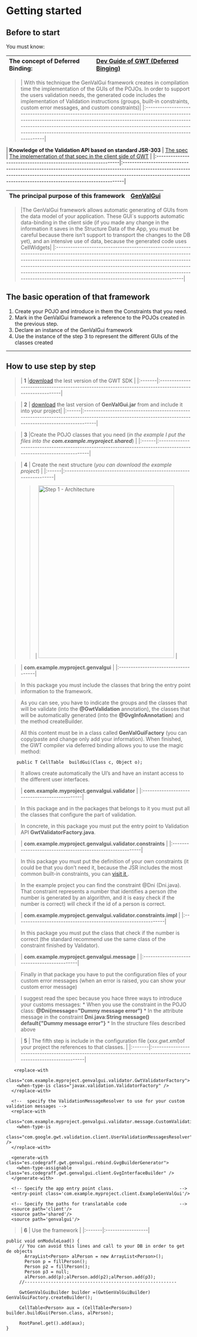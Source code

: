 # Getting started #
## Before to start ##
You must know:

| **The concept of Deferred Binding**: | <a href='http://code.google.com/webtoolkit/doc/latest/DevGuideCodingBasicsDeferred.html'>Dev Guide of GWT (<b>Deferred Binging</b>)</a>|
|:-------------------------------------|:---------------------------------------------------------------------------------------------------------------------------------------|

> | With this technique the GenValGui framework creates in compilation time the implementation of the GUIs of the POJOs. In order to support the users validation needs, the generated code includes the implementation of Validation instructions (groups, built-in constraints, custom error messages, and custom  constraints)|
|:-----------------------------------------------------------------------------------------------------------------------------------------------------------------------------------------------------------------------------------------------------------------------------------------------------------------------------|

| **Knowledge of the Validation API based on standard JSR-303** | <a href='http://download.oracle.com/otndocs/jcp/bean_validation-1.0-fr-oth-JSpec/'>The spec</a> | <a href='http://code.google.com/p/google-web-toolkit/wiki/BeanValidation'>The implementation of that spec in the client side of GWT</a> |
|:--------------------------------------------------------------|:------------------------------------------------------------------------------------------------------------------------------------------------------------------------------------------------------------------------------------------|

| **The principal purpose of this framework** | [GenValGui](GenValGui.md) |
|:--------------------------------------------|:--------------------------|

> |The GenValGui framework allows automatic generating of GUIs from the data model of your application. These GUI´s supports automatic data-binding in the client side (if you made any change in the information it saves in the Structure Data of the App, you must be careful because there isn’t support to transport the changes to the DB yet), and an intensive use of data, because the generated code uses CellWidgets|
|:------------------------------------------------------------------------------------------------------------------------------------------------------------------------------------------------------------------------------------------------------------------------------------------------------------------------------------------------------------------------------------------------------------------------------|

## The basic operation of that framework ##
  1. Create your POJO and introduce in them the Constraints that you need.
  1. Mark in the GenValGui framework a reference to the POJOs created in the previous step.
  1. Declare an instance of the GenValGui framework
  1. Use the instance of the step 3 to represent the different GUIs of the classes created



---


## How to use step by step ##

> |  **1** |<a href='http://code.google.com/webtoolkit/download.html'>download</a> the lest version of the GWT SDK |
|:-------|:------------------------------------------------------------------------------------------------------|

> | **2** | <a href='http://code.google.com/p/genvalgui/downloads/list'>download</a> the last version of **GenValGui.jar** from  and include it into your project|
|:------|:-----------------------------------------------------------------------------------------------------------------------------------------------------|

> | **3** |Create the POJO classes that you need (_in the example I put the files into the **com.example.myproject.shared**_) |
|:------|:------------------------------------------------------------------------------------------------------------------|

> | **4** | Create the next structure (_you can download the example project_) |
|:------|:-------------------------------------------------------------------|
> > | <img src='http://genvalgui.googlecode.com/svn/resources/imgs/estructura.png' alt='Step 1 - Architecture' height='470' width='370' />  |


> | **com.example.myproject.genvalgui** |
|:------------------------------------|

> In this package you must include the classes that bring the entry point information to the framework.

> As you can see, you have to indicate the groups and the classes that will be validate (into the **@GwtValidation** annotation), the classes that will be automatically generated (into the  **@GvgInfoAnnotation**) and the method createBuilder.

> All this content must be in a class called **GenValGuiFactory** (you can copy/paste and change only add your information). When finished, the GWT compiler via deferred binding allows you to use the magic method:

```
    public T CellTable  buildGui(Class c, Object o);
```
> It allows create automatically the UI’s and have an instant access to the different user interfaces.

> | **com.example.myproject.genvalgui.validator** |
|:----------------------------------------------|

> In this package and in the packages that belongs to it you must put all the classes that configure the part of validation.

> In concrete, in this package you must put the entry point to Validation API **GwtValidatorFactory.java**.

> | **com.example.myproject.genvalgui.validator.constraints** |
|:----------------------------------------------------------|

> In this package you must put the definition of your own constraints (it could be that you don’t need it, because the JSR includes the most common built-in constraints, you can <a href='http://docs.jboss.org/hibernate/validator/4.1/reference/en-US/html/validator-usingvalidator.html#validator-defineconstraints-builtin'>visit it </a>.


> In the example project you can find the constraint @Dni (Dni.java). That constraint represents a number that identifies a person (the number is generated by an algorithm, and it is easy check if the number is correct) will check if the id of a person is correct.

> | **com.example.myproject.genvalgui.validator.constraints.impl** |
|:---------------------------------------------------------------|

> In this package you must put the class that check if the number is correct (the standard recommend use the same class of the constraint finished by Validator).

> | **com.example.myproject.genvalgui.message** |
|:--------------------------------------------|

> Finally in that package you have to put the configuration files of your custom error messages  (when an error is raised, you can show your custom error message)

> I suggest read the spec because you hace three ways to introduce your customs messages:
    * When you use the constraint in the POJO class: **@Dni(message="Dummy message error")**
    * In the attribute message in the constraint **Dni.java**:**String message() default{"Dummy message error"}**
    * In the structure files described above

> |  **5** | The fifth step is include in the configuration file (_xxx.gwt.xml_)of your project the references to that classes. |
|:-------|:-------------------------------------------------------------------------------------------------------------------|
```
   <replace-with
    class="com.example.myproject.genvalgui.validator.GwtValidatorFactory">
    <when-type-is class="javax.validation.ValidatorFactory" />
  </replace-with>
 
  <!--  specify the ValidationMessageResolver to use for your custom validation messages -->
  <replace-with
    class="com.example.myproject.genvalgui.validator.message.CustomValidationMessagesResolver">
    <when-type-is
      class="com.google.gwt.validation.client.UserValidationMessagesResolver" />
  </replace-with>
  
  <generate-with class="es.codegraff.gwt.genvalgui.rebind.GvgBuilderGenerator">
    <when-type-assignable class="es.codegraff.gwt.genvalgui.client.GvgInterfaceBuilder" />
  </generate-with>
 
  <!-- Specify the app entry point class.                         -->
  <entry-point class='com.example.myproject.client.ExampleGenValGui'/>

  <!-- Specify the paths for translatable code                    -->
  <source path='client'/>
  <source path='shared'/>
  <source path='genvalgui'/>
```

> |  **6** | Use the framework |
|:-------|:------------------|
```
public void onModuleLoad() {
     // You can avoid this lines and call to your DB in order to get de objects
       ArrayList<Person> alPerson = new ArrayList<Person>();
       Person p = fillPerson();
       Person p2 = fillPerson();
       Person p3 = null;
       alPerson.add(p);alPerson.add(p2);alPerson.add(p3);
     //----------------------------------------------------------
		
     GwtGenValGuiBuilder builder =(GwtGenValGuiBuilder) GenValGuiFactory.createBuilder();
				
     CellTable<Person> aux = (CellTable<Person>) builder.buildGui(Person.class, alPerson);
     
     RootPanel.get().add(aux);
}
```